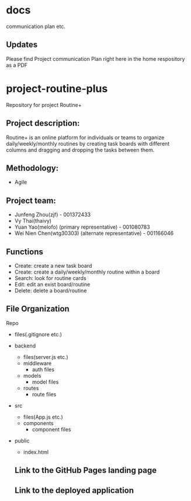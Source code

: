 # docs
communication plan etc.

## Updates
Please find Project communication Plan right here in the home respository as a PDF

# project-routine-plus
Repository for project Routine+

## Project description:
Routine+ is an online platform for individuals or teams to organize daily/weekly/monthly routines by creating task boards with different columns and dragging and dropping the tasks between them.

## Methodology: 
* Agile

## Project team:
* Junfeng Zhou(zjf) - 001372433
* Vy Thai(thaivy) 
* Yuan Yao(melofo) (primary representative) - 001080783
* Wei Nien Chen(wtg30303) (alternate  representative) - 001166046

## Functions
* Create: create a new task board
* Create: create a daily/weekly/monthly routine within a board
* Search: look for routine cards
* Edit: edit an exist board/routine
* Delete: delete a board/routine

## File Organization
Repo  
* files(.gitignore etc.)     
* backend  
  * files(server.js etc.)  
  * middleware
    * auth files  
  * models  
    * model files  
  * routes  
    * route files  
* src  
  * files(App.js etc.)  
  * components  
    * component files  
* public  
  * index.html  
  
  ## Link to the GitHub Pages landing page
  
  ## Link to the deployed application
